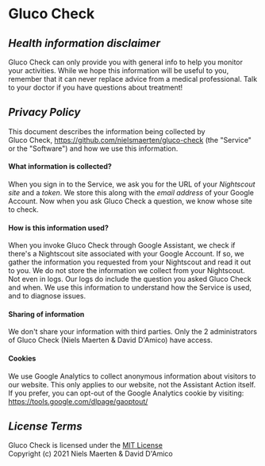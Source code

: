 # Gluco Check

## _Health information disclaimer_
Gluco Check can only provide you with general info to help you monitor your activities.
While we hope this information will be useful to you, remember that it can never 
replace advice from a medical professional. Talk to your doctor if you have questions 
about treatment!

## _Privacy Policy_
This document describes the information being collected by  
Gluco Check, https://github.com/nielsmaerten/gluco-check (the "Service" or the "Software") and how we use this information.

#### What information is collected?
When you sign in to the Service, we ask you for the URL of your *Nightscout site* and a *token*.
We store this along with the *email address* of your Google Account.
Now when you ask Gluco Check a question, we know whose site to check.


#### How is this information used?
When you invoke Gluco Check through Google Assistant,
we check if there's a Nightscout site associated with your Google Account.
If so, we gather the information you requested from your Nightscout and read it out to you.
We do not store the information we collect from your Nightscout. Not even in logs.
Our logs do include the question you asked Gluco Check and when.
We use this information to understand how the Service is used, and to diagnose issues.

#### Sharing of information
We don't share your information with third parties.
Only the 2 administrators of Gluco Check (Niels Maerten & David D'Amico) have access.

#### Cookies
We use Google Analytics to collect anonymous information about visitors to our website.
This only applies to our website, not the Assistant Action itself.
If you prefer, you can opt-out of the Google Analytics cookie by visiting:
https://tools.google.com/dlpage/gaoptout/

## _License Terms_
Gluco Check is licensed under the [MIT License](https://github.com/nielsmaerten/gluco-check/blob/main/LICENSE)  
Copyright (c) 2021 Niels Maerten & David D'Amico
